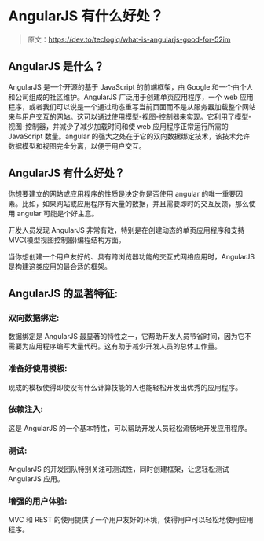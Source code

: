 # AngularJS 有什么好处？

> 原文：<https://dev.to/teclogiq/what-is-angularjs-good-for-52im>

## AngularJS 是什么？

AngularJS 是一个开源的基于 JavaScript 的前端框架，由 Google 和一个由个人和公司组成的社区维护。AngularJS 广泛用于创建单页应用程序，一个 web 应用程序，或者我们可以说是一个通过动态重写当前页面而不是从服务器加载整个网站来与用户交互的网站。这可以通过使用模型-视图-控制器来实现。它利用了模型-视图-控制器，并减少了减少加载时间和使 web 应用程序正常运行所需的 JavaScript 数量。angular 的强大之处在于它的双向数据绑定技术，该技术允许数据模型和视图完全分离，以便于用户交互。

## AngularJS 有什么好处？

你想要建立的网站或应用程序的性质是决定你是否使用 angular 的唯一重要因素。比如，如果网站或应用程序有大量的数据，并且需要即时的交互反馈，那么使用 angular 可能是个好主意。

开发人员发现 AngularJS 非常有效，特别是在创建动态的单页应用程序和支持 MVC(模型视图控制器)编程结构方面。

当你想创建一个用户友好的、具有跨浏览器功能的交互式网络应用时，AngularJS 是构建这类应用的最合适的框架。

## AngularJS 的显著特征:

### 双向数据绑定:

数据绑定是 AngularJS 最显著的特性之一，它帮助开发人员节省时间，因为它不需要为应用程序编写大量代码。这有助于减少开发人员的总体工作量。

### 准备好使用模板:

现成的模板使得即使没有什么计算技能的人也能轻松开发出优秀的应用程序。

### 依赖注入:

这是 AngularJS 的一个基本特性，可以帮助开发人员轻松流畅地开发应用程序。

### 测试:

AngularJS 的开发团队特别关注可测试性，同时创建框架，让您轻松测试 AngularJS 应用。

### 增强的用户体验:

MVC 和 REST 的使用提供了一个用户友好的环境，使得用户可以轻松地使用应用程序。